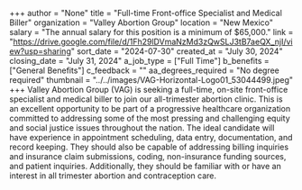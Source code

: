 +++
author = "None"
title = "Full-time Front-office Specialist and Medical Biller"
organization = "Valley Abortion Group"
location = "New Mexico"
salary = "The annual salary for this position is a minimum of $65,000."
link = "https://drive.google.com/file/d/1Fh29lDVmaNzMd3zQwSLJ3tB7aeQX_njI/view?usp=sharing"
sort_date = "2024-07-30"
created_at = "July 30, 2024"
closing_date = "July 31, 2024"
a_job_type = ["Full Time"]
b_benefits = ["General Benefits"]
c_feedback = ""
aa_degrees_required = "No degree required"
thumbnail = "../../images/VAG-Horizontal-Logo01_53044499.jpeg"
+++
Valley Abortion Group (VAG) is seeking a full-time, on-site front-office specialist and medical biller to join our all-trimester abortion clinic. This is an excellent opportunity to be part of a progressive healthcare organization committed to addressing some of the most pressing and challenging equity and social justice issues throughout the nation.  The ideal candidate will have experience in appointment scheduling, data entry, documentation, and record keeping. They should also be capable of addressing billing inquiries and insurance claim submissions, coding, non-insurance funding sources, and patient inquiries. Additionally, they should be familiar with or have an interest in all trimester abortion and contraception care.
